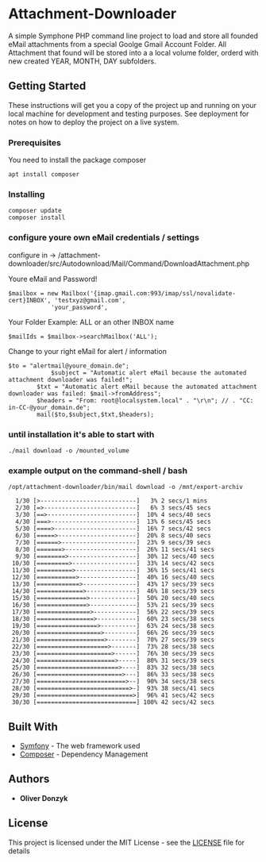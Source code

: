 # Attachment-Downloader

A simple Symphone PHP command line project to load and store all founded eMail attachments from a special Goolge Gmail Account Folder.
All Attachment that found will be stored into a a local volume folder, orderd with new created YEAR, MONTH, DAY subfolders.

## Getting Started

These instructions will get you a copy of the project up and running on your local machine for development and testing purposes. See deployment for notes on how to deploy the project on a live system.

### Prerequisites

You need to install the package composer 

```
apt install composer
```

### Installing


```
composer update
composer install
```

### configure youre own eMail credentials / settings

configure in -> /attachment-downloader/src/Autodownload/Mail/Command/DownloadAttachment.php

Youre eMail and Password!
```
$mailbox = new Mailbox('{imap.gmail.com:993/imap/ssl/novalidate-cert}INBOX', 'testxyz@gmail.com',
            'your_password',
```

Your Folder Example: ALL or an other INBOX name
```
$mailIds = $mailbox->searchMailbox('ALL');
```

Change to your right eMail for alert / information
```
$to = "alertmail@youre_domain.de";
	    	$subject = "Automatic alert eMail because the automated attachment downloader was failed!";
		$txt = "Automatic alert eMail because the automated attachment downloader was failed: $mail->fromAddress";
		$headers = "From: root@localsystem.local" . "\r\n"; // . "CC: in-CC-@your_domain.de";
		mail($to,$subject,$txt,$headers);
```



### until installation it's able to start with 

```
./mail download -o /mounted_volume
```

### example output on the command-shell / bash 
```
/opt/attachment-downloader/bin/mail download -o /mnt/export-archiv

  1/30 [>---------------------------]   3% 2 secs/1 mins
  2/30 [=>--------------------------]   6% 3 secs/45 secs
  3/30 [==>-------------------------]  10% 4 secs/40 secs
  4/30 [===>------------------------]  13% 6 secs/45 secs
  5/30 [====>-----------------------]  16% 7 secs/42 secs
  6/30 [=====>----------------------]  20% 8 secs/40 secs
  7/30 [======>---------------------]  23% 9 secs/39 secs
  8/30 [=======>--------------------]  26% 11 secs/41 secs
  9/30 [========>-------------------]  30% 12 secs/40 secs
 10/30 [=========>------------------]  33% 14 secs/42 secs
 11/30 [==========>-----------------]  36% 15 secs/41 secs
 12/30 [===========>----------------]  40% 16 secs/40 secs
 13/30 [============>---------------]  43% 17 secs/39 secs
 14/30 [=============>--------------]  46% 18 secs/39 secs
 15/30 [==============>-------------]  50% 20 secs/40 secs
 16/30 [==============>-------------]  53% 21 secs/39 secs
 17/30 [===============>------------]  56% 22 secs/39 secs
 18/30 [================>-----------]  60% 23 secs/38 secs
 19/30 [=================>----------]  63% 24 secs/38 secs
 20/30 [==================>---------]  66% 26 secs/39 secs
 21/30 [===================>--------]  70% 27 secs/39 secs
 22/30 [====================>-------]  73% 28 secs/38 secs
 23/30 [=====================>------]  76% 30 secs/39 secs
 24/30 [======================>-----]  80% 31 secs/39 secs
 25/30 [=======================>----]  83% 32 secs/38 secs
 26/30 [========================>---]  86% 33 secs/38 secs
 27/30 [=========================>--]  90% 34 secs/38 secs
 28/30 [==========================>-]  93% 38 secs/41 secs
 29/30 [===========================>]  96% 41 secs/42 secs
 30/30 [============================] 100% 42 secs/42 secs
```



## Built With

* [Symfony](https://github.com/symfony/symfony) - The web framework used
* [Composer](https://github.com/composer/composer) - Dependency Management

## Authors

* **Oliver Donzyk** 

## License

This project is licensed under the MIT License - see the [LICENSE](https://github.com/odonzyk/attachment-downloader/blob/master/LICENSE) file for details

